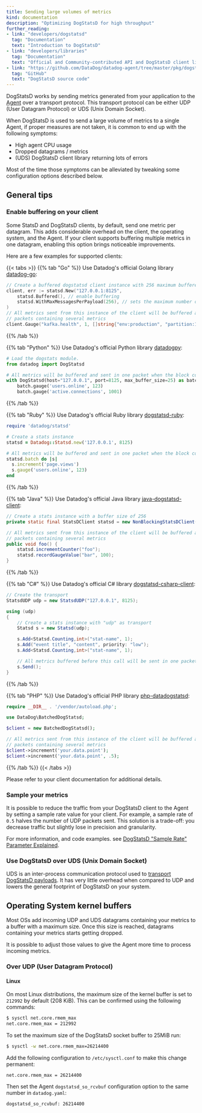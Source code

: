 ```yaml
---
title: Sending large volumes of metrics
kind: documentation
description: "Optimizing DogStatsD for high throughput"
further_reading:
- link: "developers/dogstatsd"
  tag: "Documentation"
  text: "Introduction to DogStatsD"
- link: "developers/libraries"
  tag: "Documentation"
  text: "Official and Community-contributed API and DogStatsD client libraries"
- link: "https://github.com/DataDog/datadog-agent/tree/master/pkg/dogstatsd"
  tag: "GitHub"
  text: "DogStatsD source code"
---
```


DogStatsD works by sending metrics generated from your application to the [Agent](https://docs.datadoghq.com/agent/) over a transport protocol. This transport protocol can be either UDP (User Datagram Protocol) or UDS (Unix Domain Socket).

When DogStatsD is used to send a large volume of metrics to a single Agent, if proper measures are not taken, it is common to end up with the following symptoms:

- High agent CPU usage
- Dropped datagrams / metrics
- (UDS) DogStatsD client library returning lots of errors

Most of the time those symptoms can be alleviated by tweaking some configuration options described below.

## General tips

### Enable buffering on your client

Some StatsD and DogStatsD clients, by default, send one metric per datagram. This adds considerable overhead on the client, the operating system, and the Agent. If your client supports buffering multiple metrics in one datagram, enabling this option brings noticeable improvements.

Here are a few examples for supported clients:

{{< tabs >}}
{{% tab "Go" %}}
Use Datadog's official Golang library [datadog-go](https://github.com/DataDog/datadog-go):

```go
// Create a buffered dogstatsd client instance with 256 maximum buffered metrics
client, err := statsd.New("127.0.0.1:8125",
    statsd.Buffered(), // enable buffering
    statsd.WithMaxMessagesPerPayload(256), // sets the maximum number of messages in a single datagram
)
// All metrics sent from this instance of the client will be buffered and sent in
// packets containing several metrics
client.Gauge("kafka.health", 1, []string{"env:production", "partition:1", "partition:2"}, 1)
```
{{% /tab %}}

{{% tab "Python" %}}
Use Datadog's official Python library [datadogpy](https://github.com/DataDog/datadogpy):

```python
# Load the dogstats module.
from datadog import DogStatsd

# All metrics will be buffered and sent in one packet when the block completes
with DogStatsd(host="127.0.0.1", port=8125, max_buffer_size=25) as batch:
    batch.gauge('users.online', 123)
    batch.gauge('active.connections', 1001)
```
{{% /tab %}}

{{% tab "Ruby" %}}
Use Datadog's official Ruby library [dogstatsd-ruby](https://github.com/DataDog/dogstatsd-ruby):

```ruby
require 'datadog/statsd'

# Create a stats instance
statsd = Datadog::Statsd.new('127.0.0.1', 8125)

# All metrics will be buffered and sent in one packet when the block completes
statsd.batch do |s|
  s.increment('page.views')
  s.gauge('users.online', 123)
end
```
{{% /tab %}}

{{% tab "Java" %}}
Use Datadog's official Java library [java-dogstatsd-client](https://github.com/DataDog/java-dogstatsd-client):

```java
// Create a stats instance with a buffer size of 256
private static final StatsDClient statsd = new NonBlockingStatsDClient("namespace", "127.0.0.1", 8125, 256);

// All metrics sent from this instance of the client will be buffered and sent in
// packets containing several metrics
public void foo() {
    statsd.incrementCounter("foo");
    statsd.recordGaugeValue("bar", 100);
}
```
{{% /tab %}}

{{% tab "C#" %}}
Use Datadog's official C# library [dogstatsd-csharp-client](https://github.com/DataDog/dogstatsd-csharp-client):

```csharp
// Create the transport
StatsdUDP udp = new StatsdUDP("127.0.0.1", 8125);

using (udp)
{
    // Create a stats instance with "udp" as transport
    Statsd s = new Statsd(udp);

    s.Add<Statsd.Counting,int>("stat-name", 1);
    s.Add("event title", "content", priority: "low");
    s.Add<Statsd.Counting,int>("stat-name", 1);

    // All metrics buffered before this call will be sent in one packet
    s.Send();
}
```
{{% /tab %}}

{{% tab "PHP" %}}
Use Datadog's official PHP library [php-datadogstatsd](https://github.com/DataDog/php-datadogstatsd):

```php
require __DIR__ . '/vendor/autoload.php';

use DataDog\BatchedDogStatsd;

$client = new BatchedDogStatsd();

// All metrics sent from this instance of the client will be buffered and sent in
// packets containing several metrics
$client->increment('your.data.point');
$client->increment('your.data.point', .5);
```
{{% /tab %}}
{{< /tabs >}}

Please refer to your client documentation for additional details.

### Sample your metrics

It is possible to reduce the traffic from your DogStatsD client to the Agent by setting a sample rate value for your client. For example, a sample rate of `0.5` halves the number of UDP packets sent. This solution is a trade-off: you decrease traffic but slightly lose in precision and granularity.

For more information, and code examples. see [DogStatsD "Sample Rate" Parameter Explained][1].

### Use DogStatsD over UDS (Unix Domain Socket)

UDS is an inter-process communication protocol used to [transport DogStatsD payloads][2]. It has very little overhead when compared to UDP and lowers the general footprint of DogStatsD on your system.

## Operating System kernel buffers

Most OSs add incoming UDP and UDS datagrams containing your metrics to a buffer with a maximum size. Once this size is reached, datagrams containing your metrics starts getting dropped.

It is possible to adjust those values to give the Agent more time to process incoming metrics.

### Over UDP (User Datagram Protocol)

#### Linux

On most Linux distributions, the maximum size of the kernel buffer is set to `212992` by default (208 KiB). This can be confirmed using the following commands:

```bash
$ sysctl net.core.rmem_max
net.core.rmem_max = 212992
```

To set the maximum size of the DogStatsD socket buffer to 25MiB run:

```bash
$ sysctl -w net.core.rmem_max=26214400
```

Add the following configuration to `/etc/sysctl.conf` to make this change permanent:
```
net.core.rmem_max = 26214400
```

Then set the Agent `dogstatsd_so_rcvbuf` configuration option to the same number in `datadog.yaml`:
```
dogstatsd_so_rcvbuf: 26214400
```

[1]: /developers/faq/dog-statsd-sample-rate-parameter-explained/
[2]: /developers/dogstatsd/unix_socket/
